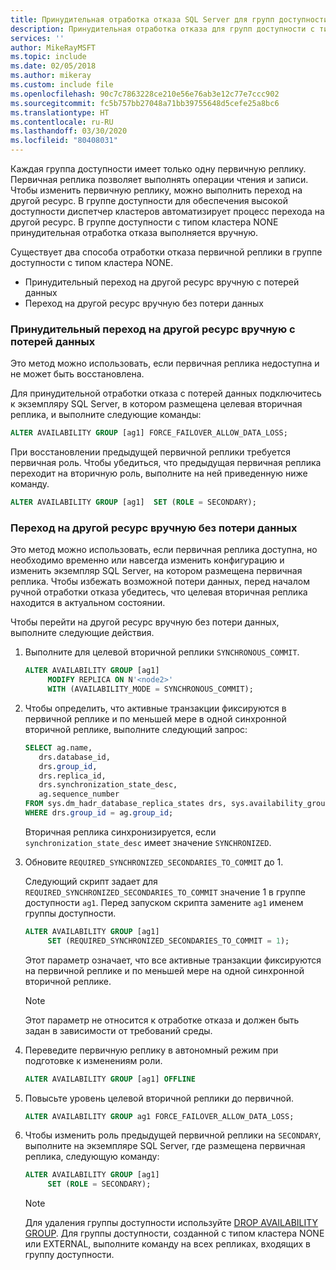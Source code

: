```yaml
---
title: Принудительная отработка отказа SQL Server для групп доступности
description: Принудительная отработка отказа для групп доступности с типом кластера NONE
services: ''
author: MikeRayMSFT
ms.topic: include
ms.date: 02/05/2018
ms.author: mikeray
ms.custom: include file
ms.openlocfilehash: 90c7c7863228ce210e56e76ab3e12c77e7ccc902
ms.sourcegitcommit: fc5b757bb27048a71bb39755648d5cefe25a8bc6
ms.translationtype: HT
ms.contentlocale: ru-RU
ms.lasthandoff: 03/30/2020
ms.locfileid: "80408031"
---
```

Каждая группа доступности имеет только одну первичную реплику. Первичная реплика позволяет выполнять операции чтения и записи. Чтобы изменить первичную реплику, можно выполнить переход на другой ресурс. В группе доступности для обеспечения высокой доступности диспетчер кластеров автоматизирует процесс перехода на другой ресурс. В группе доступности с типом кластера NONE принудительная отработка отказа выполняется вручную. 

Существует два способа отработки отказа первичной реплики в группе доступности с типом кластера NONE.

- Принудительный переход на другой ресурс вручную с потерей данных
- Переход на другой ресурс вручную без потери данных

### <a name="forced-manual-failover-with-data-loss"></a>Принудительный переход на другой ресурс вручную с потерей данных

Это метод можно использовать, если первичная реплика недоступна и не может быть восстановлена. 

Для принудительной отработки отказа с потерей данных подключитесь к экземпляру SQL Server, в котором размещена целевая вторичная реплика, и выполните следующие команды:

```SQL
ALTER AVAILABILITY GROUP [ag1] FORCE_FAILOVER_ALLOW_DATA_LOSS;
```

При восстановлении предыдущей первичной реплики требуется первичная роль. Чтобы убедиться, что предыдущая первичная реплика переходит на вторичную роль, выполните на ней приведенную ниже команду.

```SQL
ALTER AVAILABILITY GROUP [ag1]  SET (ROLE = SECONDARY);
```

### <a name="manual-failover-without-data-loss"></a>Переход на другой ресурс вручную без потери данных

Это метод можно использовать, если первичная реплика доступна, но необходимо временно или навсегда изменить конфигурацию и изменить экземпляр SQL Server, на котором размещена первичная реплика. Чтобы избежать возможной потери данных, перед началом ручной отработки отказа убедитесь, что целевая вторичная реплика находится в актуальном состоянии. 

Чтобы перейти на другой ресурс вручную без потери данных, выполните следующие действия.

1. Выполните для целевой вторичной реплики `SYNCHRONOUS_COMMIT`.

   ```SQL
   ALTER AVAILABILITY GROUP [ag1] 
        MODIFY REPLICA ON N'<node2>' 
        WITH (AVAILABILITY_MODE = SYNCHRONOUS_COMMIT);
   ```

2. Чтобы определить, что активные транзакции фиксируются в первичной реплике и по меньшей мере в одной синхронной вторичной реплике, выполните следующий запрос: 

   ```SQL
   SELECT ag.name, 
      drs.database_id, 
      drs.group_id, 
      drs.replica_id, 
      drs.synchronization_state_desc, 
      ag.sequence_number
   FROM sys.dm_hadr_database_replica_states drs, sys.availability_groups ag
   WHERE drs.group_id = ag.group_id; 
   ```

   Вторичная реплика синхронизируется, если `synchronization_state_desc` имеет значение `SYNCHRONIZED`.

3. Обновите `REQUIRED_SYNCHRONIZED_SECONDARIES_TO_COMMIT` до 1.

   Следующий скрипт задает для `REQUIRED_SYNCHRONIZED_SECONDARIES_TO_COMMIT` значение 1 в группе доступности `ag1`. Перед запуском скрипта замените `ag1` именем группы доступности.

   ```SQL
   ALTER AVAILABILITY GROUP [ag1] 
        SET (REQUIRED_SYNCHRONIZED_SECONDARIES_TO_COMMIT = 1);
   ```

   Этот параметр означает, что все активные транзакции фиксируются на первичной реплике и по меньшей мере на одной синхронной вторичной реплике. 
   >[!NOTE]
   >Этот параметр не относится к отработке отказа и должен быть задан в зависимости от требований среды.
   
4. Переведите первичную реплику в автономный режим при подготовке к изменениям роли.
   ```SQL
   ALTER AVAILABILITY GROUP [ag1] OFFLINE
   ```

5. Повысьте уровень целевой вторичной реплики до первичной. 

   ```SQL
   ALTER AVAILABILITY GROUP ag1 FORCE_FAILOVER_ALLOW_DATA_LOSS; 
   ``` 

6. Чтобы изменить роль предыдущей первичной реплики на `SECONDARY`, выполните на экземпляре SQL Server, где размещена первичная реплика, следующую команду:

   ```SQL
   ALTER AVAILABILITY GROUP [ag1] 
        SET (ROLE = SECONDARY); 
   ```

   > [!NOTE] 
   > Для удаления группы доступности используйте [DROP AVAILABILITY GROUP](https://docs.microsoft.com/sql/t-sql/statements/drop-availability-group-transact-sql). Для группы доступности, созданной с типом кластера NONE или EXTERNAL, выполните команду на всех репликах, входящих в группу доступности.
